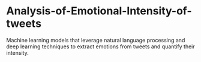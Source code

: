 # Analysis-of-Emotional-Intensity-of-tweets
Machine learning models that leverage natural language processing and deep learning techniques to extract emotions from tweets and quantify their intensity.
